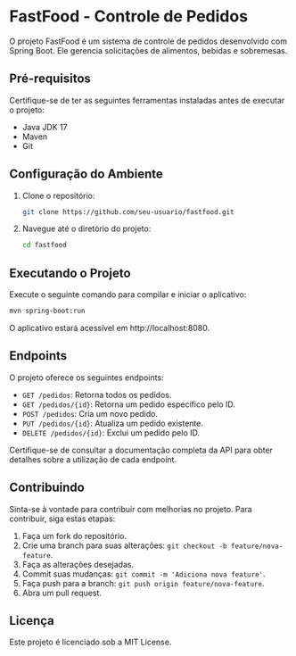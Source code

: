 # FastFood - Controle de Pedidos

O projeto FastFood é um sistema de controle de pedidos desenvolvido com Spring Boot. Ele gerencia solicitações de alimentos, bebidas e sobremesas.

## Pré-requisitos

Certifique-se de ter as seguintes ferramentas instaladas antes de executar o projeto:

- Java JDK 17
- Maven
- Git

## Configuração do Ambiente

1. Clone o repositório:

   ```bash
   git clone https://github.com/seu-usuario/fastfood.git
   ```

2. Navegue até o diretório do projeto:

   ```bash
   cd fastfood
   ```
   
## Executando o Projeto

Execute o seguinte comando para compilar e iniciar o aplicativo:

```bash
mvn spring-boot:run
```

O aplicativo estará acessível em http://localhost:8080.

## Endpoints

O projeto oferece os seguintes endpoints:

- `GET /pedidos`: Retorna todos os pedidos.
- `GET /pedidos/{id}`: Retorna um pedido específico pelo ID.
- `POST /pedidos`: Cria um novo pedido.
- `PUT /pedidos/{id}`: Atualiza um pedido existente.
- `DELETE /pedidos/{id}`: Exclui um pedido pelo ID.

Certifique-se de consultar a documentação completa da API para obter detalhes sobre a utilização de cada endpoint.

## Contribuindo

Sinta-se à vontade para contribuir com melhorias no projeto. Para contribuir, siga estas etapas:

1. Faça um fork do repositório.
2. Crie uma branch para suas alterações: `git checkout -b feature/nova-feature`.
3. Faça as alterações desejadas.
4. Commit suas mudanças: `git commit -m 'Adiciona nova feature'`.
5. Faça push para a branch: `git push origin feature/nova-feature`.
6. Abra um pull request.

## Licença

Este projeto é licenciado sob a MIT License.
